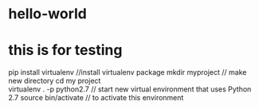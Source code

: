 # hello-world

# this is for testing
pip install virtualenv    //install virtualenv package
mkdir myproject           // make new directory 
cd my project             
virtualenv . -p python2.7 // start new virtual environment that uses Python 2.7
source bin/activate       // to activate this environment 

